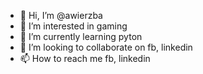 - 👋 Hi, I’m @awierzba
- 👀 I’m interested in gaming
- 🌱 I’m currently learning pyton
- 💞️ I’m looking to collaborate on fb, linkedin
- 📫 How to reach me fb, linkedin

<!---
awierzba/awierzba is a ✨ special ✨ repository because its `README.md` (this file) appears on your GitHub profile.
You can click the Preview link to take a look at your changes.
--->
